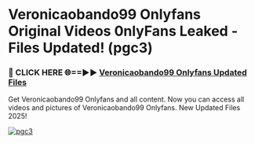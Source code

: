 # Veronicaobando99 Onlyfans Original Videos 0nlyFans Leaked - Files Updated! (pgc3)

<h3>🔴 CLICK HERE 🌐==►► <a href="https://tinyurl.com/ehrbuxhb" rel="nofollow">Veronicaobando99 Onlyfans Updated Files</a></h3>

Get Veronicaobando99 Onlyfans and all content. Now you can access all videos and pictures of Veronicaobando99 Onlyfans. New Updated Files 2025!

[![pgc3](https://i.imgur.com/lVYEuWS.gif)](https://tinyurl.com/ehrbuxhb)
